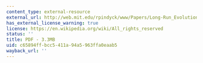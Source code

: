 ```yaml
---
content_type: external-resource
external_url: http://web.mit.edu/rpindyck/www/Papers/Long-Run_Evolution.pdf
has_external_license_warning: true
license: https://en.wikipedia.org/wiki/All_rights_reserved
status: ''
title: PDF - 3.3MB
uid: c65894ff-bcc5-411a-94a5-963ffa0eaab5
wayback_url: ''
---
```

